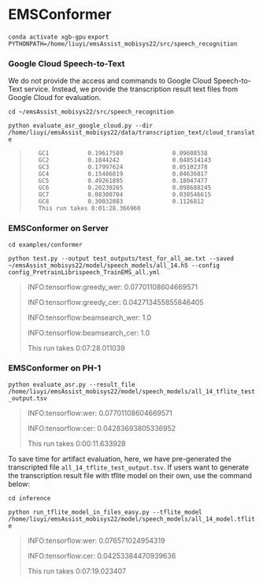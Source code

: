 # EMSConformer

`conda activate xgb-gpu`
`export PYTHONPATH=/home/liuyi/emsAssist_mobisys22/src/speech_recognition`


### Google Cloud Speech-to-Text

We do not provide the access and commands to Google Cloud Speech-to-Text service. Instead, we provide the transcription result text files from Google Cloud for evaluation. 

`cd ~/emsAssist_mobisys22/src/speech_recognition`

`python evaluate_asr_google_cloud.py --dir /home/liuyi/emsAssist_mobisys22/data/transcription_text/cloud_translate`

> 		 GC1           0.19617589              0.09608538
> 		 GC2           0.1844242               0.048514143
> 		 GC3           0.17997624              0.05102378
> 		 GC4           0.15486819              0.04636817
> 		 GC5           0.49261895              0.18047477
> 		 GC6           0.20230265              0.098688245
> 		 GC7           0.08300704              0.030546615
> 		 GC8           0.30032083              0.1126812
> 		 This run takes 0:01:28.366960


### EMSConformer on Server

`cd examples/conformer`

`python test.py --output test_outputs/test_for_all_ae.txt --saved ~/emsAssist_mobisys22/model/speech_models/all_14.h5 --config config_PretrainLibrispeech_TrainEMS_all.yml`

> INFO:tensorflow:greedy_wer: 0.07701108604669571
>
> INFO:tensorflow:greedy_cer: 0.042713455855846405
>
> INFO:tensorflow:beamsearch_wer: 1.0
>
> INFO:tensorflow:beamsearch_cer: 1.0
>
> This run takes 0:07:28.011039

### EMSConformer on PH-1

`python evaluate_asr.py --result_file /home/liuyi/emsAssist_mobisys22/model/speech_models/all_14_tflite_test_output.tsv`

> INFO:tensorflow:wer: 0.07701108604669571
>
> INFO:tensorflow:cer: 0.04283693805336952
>
> This run takes 0:00:11.633928


To save time for artifact evaluation, here, we have pre-generated the transcripted file `all_14_tflite_test_output.tsv`. If users want to generate the transcription result file with tflite model on their own, use the command below:

`cd inference`

`python run_tflite_model_in_files_easy.py --tflite_model /home/liuyi/emsAssist_mobisys22/model/speech_models/all_14_model.tflite`

> INFO:tensorflow:wer: 0.076571024954319
> 
> INFO:tensorflow:cer: 0.04253384470939636
> 
> This run takes 0:07:19.023407
